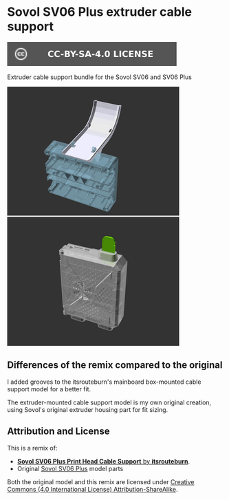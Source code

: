 # Sovol SV06 Plus extruder cable support

[![CC-BY-SA-4.0 license][license-badge]][license]

Extruder cable support bundle for the Sovol SV06 and SV06 Plus

![Extruder model render](images/readme/render-extruder-support-model-preview.png)
![Mainboard model render](images/readme/render-mainboard-support-model-preview.png)

## Differences of the remix compared to the original

I added grooves to the itsrouteburn's mainboard box-mounted cable support model for a better
fit.

The extruder-mounted cable support model is my own original creation, using
Sovol's original extruder housing part for fit sizing.

## Attribution and License

This is a remix of:

* [**Sovol SV06 Plus Print Head Cable Support** by **itsrouteburn**][original-model-url].
* Original [Sovol SV06 Plus][sovol-sv06-plus] model parts

Both the original model and this remix are licensed under
[Creative Commons (4.0 International License) Attribution-ShareAlike][license].


[license]: http://creativecommons.org/licenses/by-sa/4.0/
[license-badge]: /_static/license-badge-cc-by-sa-4.0.svg
[original-model-url]: https://www.printables.com/model/427286-sovol-sv06-plus-print-head-cable-support
[sovol-sv06-plus]: https://github.com/Sovol3d/SV06-PLUS

